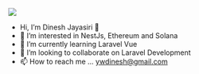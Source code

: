 ![](https://komarev.com/ghpvc/?username=dinesh-jaysiri)
- Hi, I’m Dinesh Jayasiri 👋
- 👀 I’m interested in NestJs, Ethereum and Solana
- 🌱 I’m currently learning Laravel Vue
- 💞️ I’m looking to collaborate on Laravel Development
- 📫 How to reach me ... ywdinesh@gmail.com

<!---
dinesh-jaysiri/dinesh-jaysiri is a ✨ special ✨ repository because its `README.md` (this file) appears on your GitHub profile.
You can click the Preview link to take a look at your changes.
--->
